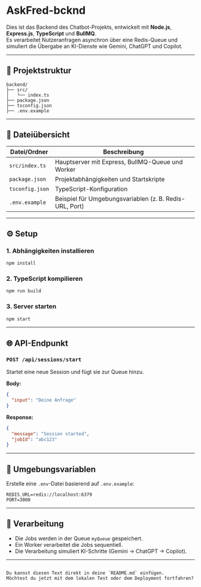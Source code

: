 # AskFred-bcknd



Dies ist das Backend des Chatbot-Projekts, entwickelt mit **Node.js**, **Express.js**, **TypeScript** und **BullMQ**.  
Es verarbeitet Nutzeranfragen asynchron über eine Redis-Queue und simuliert die Übergabe an KI-Dienste wie Gemini, ChatGPT und Copilot.

---

## 📁 Projektstruktur

```
backend/
├── src/
│   └── index.ts
├── package.json
├── tsconfig.json
├── .env.example
```

---

## 📄 Dateiübersicht

| Datei/Ordner       | Beschreibung |
|--------------------|--------------|
| `src/index.ts`     | Hauptserver mit Express, BullMQ-Queue und Worker |
| `package.json`     | Projektabhängigkeiten und Startskripte |
| `tsconfig.json`    | TypeScript-Konfiguration |
| `.env.example`     | Beispiel für Umgebungsvariablen (z. B. Redis-URL, Port) |

---

## ⚙️ Setup

### 1. Abhängigkeiten installieren

```bash
npm install
```

### 2. TypeScript kompilieren

```bash
npm run build
```

### 3. Server starten

```bash
npm start
```

---

## 🌐 API-Endpunkt

### `POST /api/sessions/start`

Startet eine neue Session und fügt sie zur Queue hinzu.

**Body:**

```json
{
  "input": "Deine Anfrage"
}
```

**Response:**

```json
{
  "message": "Session started",
  "jobId": "abc123"
}
```

---

## 🔧 Umgebungsvariablen

Erstelle eine `.env`-Datei basierend auf `.env.example`:

```env
REDIS_URL=redis://localhost:6379
PORT=3000
```

---

## 🧠 Verarbeitung

- Die Jobs werden in der Queue `myQueue` gespeichert.
- Ein Worker verarbeitet die Jobs sequentiell.
- Die Verarbeitung simuliert KI-Schritte (Gemini → ChatGPT → Copilot).

---

```

Du kannst diesen Text direkt in deine `README.md` einfügen.  
Möchtest du jetzt mit dem lokalen Test oder dem Deployment fortfahren?
